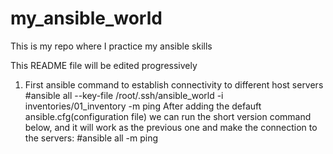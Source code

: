 # my_ansible_world
This is my repo where I practice my ansible skills

This README file will be edited progressively

1. First ansible command to establish connectivity to different host servers 
#ansible all --key-file /root/.ssh/ansible_world -i inventories/01_inventory -m ping 
After adding the defauft ansible.cfg(configuration file) we can run the short version command below, and it will work as the previous one and make the connection to the servers:
#ansible all -m ping
